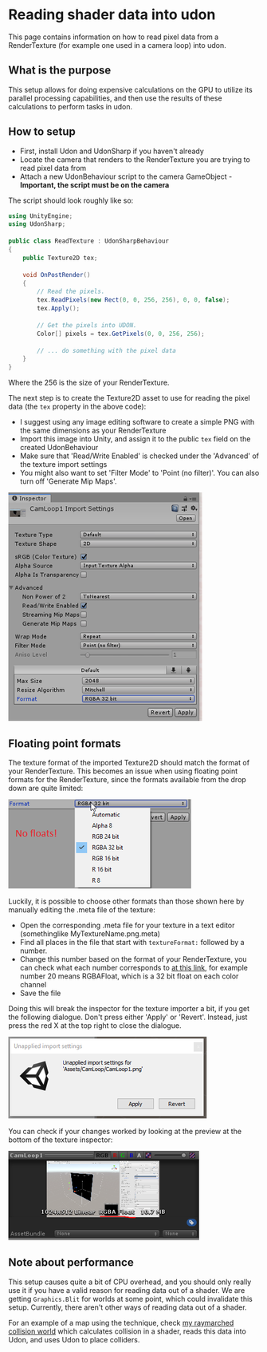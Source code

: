 # Reading shader data into udon
This page contains information on how to read pixel data from a RenderTexture (for example one used in a camera loop) into udon.

## What is the purpose
This setup allows for doing expensive calculations on the GPU to utilize its parallel processing capabilities, and then use the results of these calculations to perform tasks in udon.

## How to setup
- First, install Udon and UdonSharp if you haven't already
- Locate the camera that renders to the RenderTexture you are trying to read pixel data from
- Attach a new UdonBehaviour script to the camera GameObject - **Important, the script must be on the camera**

The script should look roughly like so:
```csharp
using UnityEngine;
using UdonSharp;

public class ReadTexture : UdonSharpBehaviour
{
    public Texture2D tex;

    void OnPostRender()
    {
        // Read the pixels.
        tex.ReadPixels(new Rect(0, 0, 256, 256), 0, 0, false);
        tex.Apply();

        // Get the pixels into UDON.
        Color[] pixels = tex.GetPixels(0, 0, 256, 256);

        // ... do something with the pixel data
    }
}
```
Where the 256 is the size of your RenderTexture.

The next step is to create the Texture2D asset to use for reading the pixel data (the `tex` property in the above code):
- I suggest using any image editing software to create a simple PNG with the same dimensions as your RenderTexture
- Import this image into Unity, and assign it to the public `tex` field on the created UdonBehaviour
- Make sure that 'Read/Write Enabled' is checked under the 'Advanced' of the texture import settings
- You might also want to set 'Filter Mode' to 'Point (no filter)'. You can also turn off 'Generate Mip Maps'.

![img](images/Read1.png)

## Floating point formats
The texture format of the imported Texture2D should match the format of your RenderTexture. This becomes an issue when using floating point formats for the RenderTexture, since the formats available from the drop down are quite limited:

![img](images/Read2.png)

Luckily, it is possible to choose other formats than those shown here by manually editing the .meta file of the texture:
- Open the corresponding .meta file for your texture in a text editor (somethinglike MyTextureName.png.meta)
- Find all places in the file that start with `textureFormat:` followed by a number.
- Change this number based on the format of your RenderTexture, you can check what each number corresponds to [at this link](https://github.com/Unity-Technologies/UnityCsReference/blob/61f92bd79ae862c4465d35270f9d1d57befd1761/Runtime/Export/Graphics/GraphicsEnums.cs#L296), for example number 20 means RGBAFloat, which is a 32 bit float on each color channel
- Save the file

Doing this will break the inspector for the texture importer a bit, if you get the following dialogue. Don't press either 'Apply' or 'Revert'. Instead, just press the red X at the top right to close the dialogue.

![img](images/Read3.png)

You can check if your changes worked by looking at the preview at the bottom of the texture inspector:

![img](images/Read4.png)

## Note about performance
This setup causes quite a bit of CPU overhead, and you should only really use it if you have a valid reason for reading data out of a shader. We are getting `Graphics.Blit` for worlds at some point, which could invalidate this setup. Currently, there aren't other ways of reading data out of a shader.

For an example of a map using the technique, check [my raymarched collision world](https://vrchat.com/home/launch?worldId=wrld_7cf3b5f3-fc4f-4213-88c6-289d699cadba) which calculates collision in a shader, reads this data into Udon, and uses Udon to place colliders.